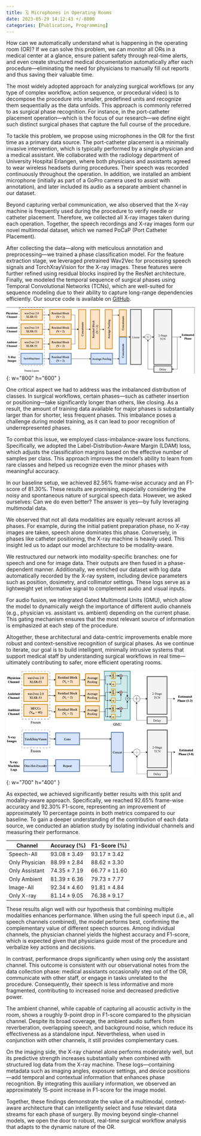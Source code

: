 ```yaml
---
title: 🗓️ Microphones in Operating Rooms 
date: 2023-05-29 14:12:43 +/-0800
categories: [Publication, Programming]
---
```


How can we automatically understand what is happening in the operating room (OR)? If we can solve this problem, we can monitor all ORs in a medical center at a glance, ensure patient safety through real-time alerts, and even create structured medical documentation automatically after each procedure—eliminating the need for physicians to manually fill out reports and thus saving their valuable time.

The most widely adopted approach for analyzing surgical workflows (or any type of complex workflow, action sequence, or procedural video) is to decompose the procedure into smaller, predefined units and recognize them sequentially as the data unfolds. This approach is commonly referred to as surgical phase recognition. For instance, in the port-catheter placement operation—which is the focus of our research—we define eight such distinct surgical phases that capture the full course of the procedure.

To tackle this problem, we propose using microphones in the OR for the first time as a primary data source. The port-catheter placement is a minimally invasive intervention, which is typically performed by a single physician and a medical assistant. We collaborated with the radiology department of University Hospital Erlangen, where both physicians and assistants agreed to wear wireless headsets during procedures. Their speech was recorded continuously throughout the operation. In addition, we installed an ambient microphone (initially as part of a GoPro camera used to assist with annotation), and later included its audio as a separate ambient channel in our dataset.

Beyond capturing verbal communication, we also observed that the X-ray machine is frequently used during the procedure to verify needle or catheter placement. Therefore, we collected all X-ray images taken during each operation. Together, the speech recordings and X-ray images form our novel multimodal dataset, which we named PoCaP (Port Catheter Placement).

After collecting the data—along with meticulous annotation and preprocessing—we trained a phase classification model. For the feature extraction stage, we leveraged pretrained Wav2Vec for processing speech signals and TorchXrayVision for the X-ray images. These features were further refined using residual blocks inspired by the ResNet architecture. Finally, we modeled the temporal sequence of surgical phases using Temporal Convolutional Networks (TCNs), which are well-suited for sequence modeling due to their ability to capture long-range dependencies efficiently. Our source code is available on [GitHub](https://github.com/kubicndmr/PoCaPNet).

![Desktop View](/assets/img/pocap1.png){: w="800" h="600" }

One critical aspect we had to address was the imbalanced distribution of classes. In surgical workflows, certain phases—such as catheter insertion or positioning—take significantly longer than others, like closing. As a result, the amount of training data available for major phases is substantially larger than for shorter, less frequent phases. This imbalance poses a challenge during model training, as it can lead to poor recognition of underrepresented phases.

To combat this issue, we employed class-imbalance-aware loss functions. Specifically, we adopted the Label-Distribution-Aware Margin (LDAM) loss, which adjusts the classification margins based on the effective number of samples per class. This approach improves the model’s ability to learn from rare classes and helped us recognize even the minor phases with meaningful accuracy.

In our baseline setup, we achieved 82.56% frame-wise accuracy and an F1-score of 81.30%. These results are promising, especially considering the noisy and spontaneous nature of surgical speech data. However, we asked ourselves: Can we do even better? The answer is yes—by fully leveraging multimodal data.

We observed that not all data modalities are equally relevant across all phases. For example, during the initial patient preparation phase, no X-ray images are taken, speech alone dominates this phase. Conversely, in phases like catheter positioning, the X-ray machine is heavily used. This insight led us to adapt our model architecture to be modality-aware.

We restructured our network into modality-specific branches: one for speech and one for image data. Their outputs are then fused in a phase-dependent manner. Additionally, we enriched our dataset with log data automatically recorded by the X-ray system, including device parameters such as position, dosimetry, and collimator settings. These logs serve as a lightweight yet informative signal to complement audio and visual inputs.

For audio fusion, we integrated Gated Multimodal Units (GMU), which allow the model to dynamically weigh the importance of different audio channels (e.g., physician vs. assistant vs. ambient) depending on the current phase. This gating mechanism ensures that the most relevant source of information is emphasized at each step of the procedure.

Altogether, these architectural and data-centric improvements enable more robust and context-sensitive recognition of surgical phases. As we continue to iterate, our goal is to build intelligent, minimally intrusive systems that support medical staff by understanding surgical workflows in real time—ultimately contributing to safer, more efficient operating rooms.

![Desktop View](/assets/img/pocap2.png){: w="700" h="400" }

As expected, we achieved significantly better results with this split and modality-aware approach. Specifically, we reached 92.65% frame-wise accuracy and 92.30% F1-score, representing an improvement of approximately 10 percentage points in both metrics compared to our baseline. To gain a deeper understanding of the contribution of each data source, we conducted an ablation study by isolating individual channels and measuring their performance.

| Channel         | Accuracy (%)      | F1-Score (%)     |
|-----------------|------------------|------------------|
| Speech-All      | 93.08 ± 3.49     | 93.17 ± 3.42     |
| Only Physician  | 88.99 ± 2.84     | 88.62 ± 3.30     |
| Only Assistant  | 74.35 ± 7.19     | 66.77 ± 11.60    |
| Only Ambient    | 81.39 ± 6.36     | 79.73 ± 7.77     |
| Image-All       | 92.34 ± 4.60     | 91.81 ± 4.84     |
| Only X-ray      | 81.14 ± 9.05     | 76.38 ± 9.17     |


These results align well with our hypothesis that combining multiple modalities enhances performance. When using the full speech input (i.e., all speech channels combined), the model performs best, confirming the complementary value of different speech sources. Among individual channels, the physician channel yields the highest accuracy and F1-score, which is expected given that physicians guide most of the procedure and verbalize key actions and decisions.

In contrast, performance drops significantly when using only the assistant channel. This outcome is consistent with our observational notes from the data collection phase: medical assistants occasionally step out of the OR, communicate with other staff, or engage in tasks unrelated to the procedure. Consequently, their speech is less informative and more fragmented, contributing to increased noise and decreased predictive power.

The ambient channel, while capable of capturing all acoustic activity in the room, shows a roughly 9-point drop in F1-score compared to the physician channel. Despite its broad coverage, the ambient audio suffers from reverberation, overlapping speech, and background noise, which reduce its effectiveness as a standalone input. Nevertheless, when used in conjunction with other channels, it still provides complementary cues.

On the imaging side, the X-ray channel alone performs moderately well, but its predictive strength increases substantially when combined with structured log data from the X-ray machine. These logs—containing metadata such as imaging angles, exposure settings, and device positions—add temporal and contextual information that enhances phase recognition. By integrating this auxiliary information, we observed an approximately 15-point increase in F1-score for the image model.

Together, these findings demonstrate the value of a multimodal, context-aware architecture that can intelligently select and fuse relevant data streams for each phase of surgery. By moving beyond single-channel models, we open the door to robust, real-time surgical workflow analysis that adapts to the dynamic nature of the OR.